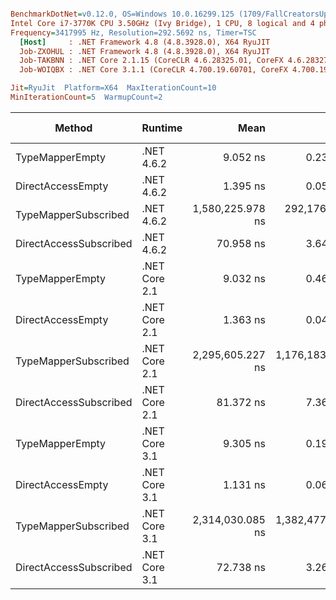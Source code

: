 ``` ini

BenchmarkDotNet=v0.12.0, OS=Windows 10.0.16299.125 (1709/FallCreatorsUpdate/Redstone3)
Intel Core i7-3770K CPU 3.50GHz (Ivy Bridge), 1 CPU, 8 logical and 4 physical cores
Frequency=3417995 Hz, Resolution=292.5692 ns, Timer=TSC
  [Host]     : .NET Framework 4.8 (4.8.3928.0), X64 RyuJIT
  Job-ZXOHUL : .NET Framework 4.8 (4.8.3928.0), X64 RyuJIT
  Job-TAKBNN : .NET Core 2.1.15 (CoreCLR 4.6.28325.01, CoreFX 4.6.28327.02), X64 RyuJIT
  Job-WOIQBX : .NET Core 3.1.1 (CoreCLR 4.700.19.60701, CoreFX 4.700.19.60801), X64 RyuJIT

Jit=RyuJit  Platform=X64  MaxIterationCount=10  
MinIterationCount=5  WarmupCount=2  

```
|                 Method |       Runtime |             Mean |             Error |          StdDev |        Ratio |    RatioSD |  Gen 0 |  Gen 1 | Gen 2 | Allocated |
|----------------------- |-------------- |-----------------:|------------------:|----------------:|-------------:|-----------:|-------:|-------:|------:|----------:|
|        TypeMapperEmpty |    .NET 4.6.2 |         9.052 ns |         0.2398 ns |       0.1586 ns |         6.50 |       0.23 |      - |      - |     - |         - |
|      DirectAccessEmpty |    .NET 4.6.2 |         1.395 ns |         0.0550 ns |       0.0327 ns |         1.00 |       0.00 |      - |      - |     - |         - |
|   TypeMapperSubscribed |    .NET 4.6.2 | 1,580,225.978 ns |   292,176.1823 ns | 193,256.4542 ns | 1,108,619.09 | 112,959.20 | 7.8125 | 1.9531 |     - |   55657 B |
| DirectAccessSubscribed |    .NET 4.6.2 |        70.958 ns |         3.6400 ns |       2.1661 ns |        50.91 |       1.97 | 0.0305 |      - |     - |     128 B |
|        TypeMapperEmpty | .NET Core 2.1 |         9.032 ns |         0.4669 ns |       0.3088 ns |         6.52 |       0.29 |      - |      - |     - |         - |
|      DirectAccessEmpty | .NET Core 2.1 |         1.363 ns |         0.0460 ns |       0.0119 ns |         0.99 |       0.03 |      - |      - |     - |         - |
|   TypeMapperSubscribed | .NET Core 2.1 | 2,295,605.227 ns | 1,176,183.5645 ns | 777,972.6032 ns | 1,548,197.35 | 487,156.74 | 2.9297 | 0.9766 |     - |   16774 B |
| DirectAccessSubscribed | .NET Core 2.1 |        81.372 ns |         7.3608 ns |       4.8687 ns |        59.16 |       2.53 | 0.0304 |      - |     - |     128 B |
|        TypeMapperEmpty | .NET Core 3.1 |         9.305 ns |         0.1934 ns |       0.0690 ns |         6.71 |       0.18 |      - |      - |     - |         - |
|      DirectAccessEmpty | .NET Core 3.1 |         1.131 ns |         0.0635 ns |       0.0378 ns |         0.81 |       0.03 |      - |      - |     - |         - |
|   TypeMapperSubscribed | .NET Core 3.1 | 2,314,030.085 ns | 1,382,477.8924 ns | 914,423.5282 ns | 1,537,548.46 | 562,176.01 | 2.9297 | 0.9766 |     - |   16384 B |
| DirectAccessSubscribed | .NET Core 3.1 |        72.738 ns |         3.2662 ns |       2.1604 ns |        52.41 |       2.38 | 0.0305 |      - |     - |     128 B |
